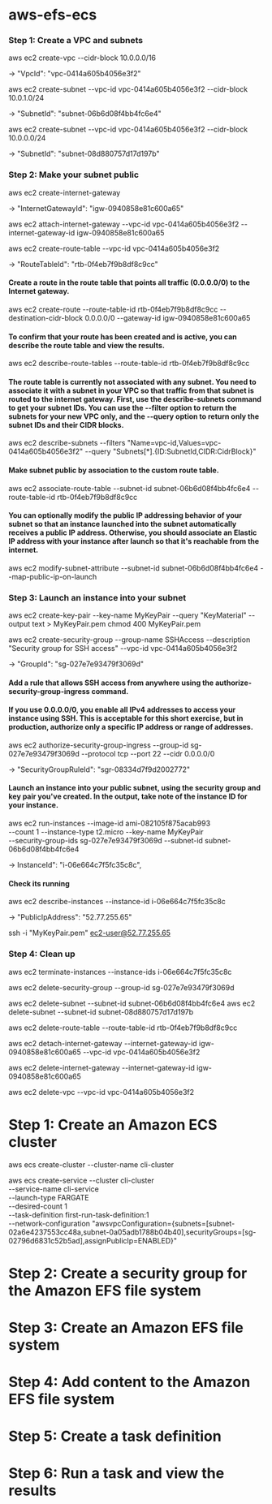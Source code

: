 # aws-efs-ecs

### Step 1: Create a VPC and subnets

aws ec2 create-vpc --cidr-block 10.0.0.0/16

-> "VpcId": "vpc-0414a605b4056e3f2"

aws ec2 create-subnet --vpc-id vpc-0414a605b4056e3f2 --cidr-block 10.0.1.0/24

-> "SubnetId": "subnet-06b6d08f4bb4fc6e4"

aws ec2 create-subnet --vpc-id vpc-0414a605b4056e3f2 --cidr-block 10.0.0.0/24

-> "SubnetId": "subnet-08d880757d17d197b"

### Step 2: Make your subnet public

aws ec2 create-internet-gateway

-> "InternetGatewayId": "igw-0940858e81c600a65"

aws ec2 attach-internet-gateway --vpc-id vpc-0414a605b4056e3f2 --internet-gateway-id igw-0940858e81c600a65

aws ec2 create-route-table --vpc-id vpc-0414a605b4056e3f2

-> "RouteTableId": "rtb-0f4eb7f9b8df8c9cc"

#### Create a route in the route table that points all traffic (0.0.0.0/0) to the Internet gateway.

aws ec2 create-route --route-table-id rtb-0f4eb7f9b8df8c9cc --destination-cidr-block 0.0.0.0/0 --gateway-id igw-0940858e81c600a65

#### To confirm that your route has been created and is active, you can describe the route table and view the results.

aws ec2 describe-route-tables --route-table-id rtb-0f4eb7f9b8df8c9cc

#### The route table is currently not associated with any subnet. You need to associate it with a subnet in your VPC so that traffic from that subnet is routed to the internet gateway. First, use the describe-subnets command to get your subnet IDs. You can use the --filter option to return the subnets for your new VPC only, and the --query option to return only the subnet IDs and their CIDR blocks.

aws ec2 describe-subnets --filters "Name=vpc-id,Values=vpc-0414a605b4056e3f2" --query "Subnets[*].{ID:SubnetId,CIDR:CidrBlock}"

#### Make subnet public by association to the custom route table.

aws ec2 associate-route-table --subnet-id subnet-06b6d08f4bb4fc6e4 --route-table-id rtb-0f4eb7f9b8df8c9cc

#### You can optionally modify the public IP addressing behavior of your subnet so that an instance launched into the subnet automatically receives a public IP address. Otherwise, you should associate an Elastic IP address with your instance after launch so that it's reachable from the internet.

aws ec2 modify-subnet-attribute --subnet-id subnet-06b6d08f4bb4fc6e4 --map-public-ip-on-launch

### Step 3: Launch an instance into your subnet

aws ec2 create-key-pair --key-name MyKeyPair --query "KeyMaterial" --output text > MyKeyPair.pem
chmod 400 MyKeyPair.pem

aws ec2 create-security-group --group-name SSHAccess --description "Security group for SSH access" --vpc-id vpc-0414a605b4056e3f2

-> "GroupId": "sg-027e7e93479f3069d"

#### Add a rule that allows SSH access from anywhere using the authorize-security-group-ingress command.

#### If you use 0.0.0.0/0, you enable all IPv4 addresses to access your instance using SSH. This is acceptable for this short exercise, but in production, authorize only a specific IP address or range of addresses.

aws ec2 authorize-security-group-ingress --group-id sg-027e7e93479f3069d --protocol tcp --port 22 --cidr 0.0.0.0/0

-> "SecurityGroupRuleId": "sgr-08334d7f9d2002772"

#### Launch an instance into your public subnet, using the security group and key pair you've created. In the output, take note of the instance ID for your instance.

aws ec2 run-instances --image-id ami-082105f875acab993 \
--count 1 --instance-type t2.micro --key-name MyKeyPair \
--security-group-ids sg-027e7e93479f3069d --subnet-id subnet-06b6d08f4bb4fc6e4

-> InstanceId": "i-06e664c7f5fc35c8c",

#### Check its running

aws ec2 describe-instances --instance-id i-06e664c7f5fc35c8c

-> "PublicIpAddress": "52.77.255.65"

ssh -i "MyKeyPair.pem" ec2-user@52.77.255.65

### Step 4: Clean up

aws ec2 terminate-instances --instance-ids i-06e664c7f5fc35c8c

aws ec2 delete-security-group --group-id sg-027e7e93479f3069d

aws ec2 delete-subnet --subnet-id subnet-06b6d08f4bb4fc6e4
aws ec2 delete-subnet --subnet-id subnet-08d880757d17d197b

aws ec2 delete-route-table --route-table-id rtb-0f4eb7f9b8df8c9cc

aws ec2 detach-internet-gateway --internet-gateway-id igw-0940858e81c600a65 --vpc-id vpc-0414a605b4056e3f2

aws ec2 delete-internet-gateway --internet-gateway-id igw-0940858e81c600a65

aws ec2 delete-vpc --vpc-id vpc-0414a605b4056e3f2

# Step 1: Create an Amazon ECS cluster

aws ecs create-cluster --cluster-name cli-cluster

aws ecs create-service --cluster cli-cluster \
--service-name cli-service \
--launch-type FARGATE \
--desired-count 1 \
--task-definition first-run-task-definition:1 \
--network-configuration "awsvpcConfiguration={subnets=[subnet-02a6e4237553cc48a,subnet-0a05adb1788b04b40],securityGroups=[sg-02796d6831c52b5ad],assignPublicIp=ENABLED}"

# Step 2: Create a security group for the Amazon EFS file system

# Step 3: Create an Amazon EFS file system

# Step 4: Add content to the Amazon EFS file system

# Step 5: Create a task definition

# Step 6: Run a task and view the results
